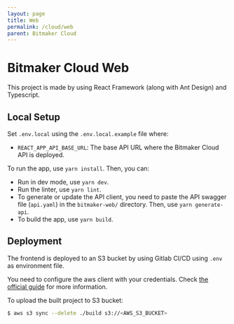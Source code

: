 ```yaml
---
layout: page
title: Web
permalink: /cloud/web
parent: Bitmaker Cloud
---
```


# Bitmaker Cloud Web

This project is made by using React Framework (along with Ant Design) and Typescript.

## Local Setup

Set `.env.local` using the `.env.local.example` file where:
- `REACT_APP_API_BASE_URL`: The base API URL where the Bitmaker Cloud API is deployed.

To run the app, use `yarn install`. Then, you can:
- Run in dev mode, use `yarn dev`.
- Run the linter, use `yarn lint`.
- To generate or update the API client, you need to paste the API swagger file (`api.yaml`)
  in the `bitmaker-web/` directory. Then, use `yarn generate-api`.
- To build the app, use `yarn build`.

## Deployment

The frontend is deployed to an S3 bucket by using Gitlab CI/CD using `.env` as environment file.

You need to configure the aws client with your credentials. Check [the official guide](https://docs.aws.amazon.com/cli/latest/userguide/cli-configure-quickstart.html) for more information.

To upload the built project to S3 bucket:

```bash
$ aws s3 sync --delete ./build s3://<AWS_S3_BUCKET>
```
